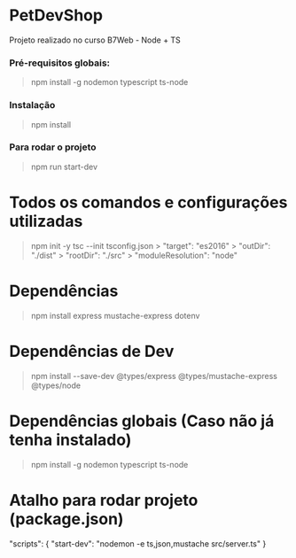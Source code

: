 # PetDevShop
Projeto realizado no curso B7Web - Node + TS

### Pré-requisitos globais:
> npm install -g nodemon typescript ts-node

### Instalação
> npm install

### Para rodar o projeto
> npm run start-dev




# #################################################
# Todos os comandos e configurações utilizadas
   > npm init -y
   > tsc --init
      tsconfig.json
         > "target": "es2016"
         > "outDir": "./dist"
         > "rootDir": "./src"
         > "moduleResolution": "node"

   # Dependências
   > npm install express mustache-express dotenv

   # Dependências de Dev
   > npm install --save-dev @types/express @types/mustache-express @types/node

   # Dependências globais (Caso não já tenha instalado)
   > npm install -g nodemon typescript ts-node

   # Atalho para rodar projeto (package.json)
   "scripts": {
      "start-dev": "nodemon -e ts,json,mustache src/server.ts"
   }

